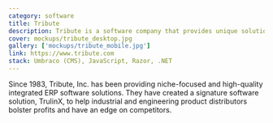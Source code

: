 ```yaml
---
category: software
title: Tribute
description: Tribute is a software company that provides unique solutions to their distributors.
cover: mockups/tribute_desktop.jpg
gallery: ['mockups/tribute_mobile.jpg']
link: https://www.tribute.com
stack: Umbraco (CMS), JavaScript, Razor, .NET
---
```


Since 1983, Tribute, Inc. has been providing niche-focused and high-quality integrated ERP software solutions. They have created a signature software solution, TrulinX, to help industrial and engineering product distributors bolster profits and have an edge on competitors.
